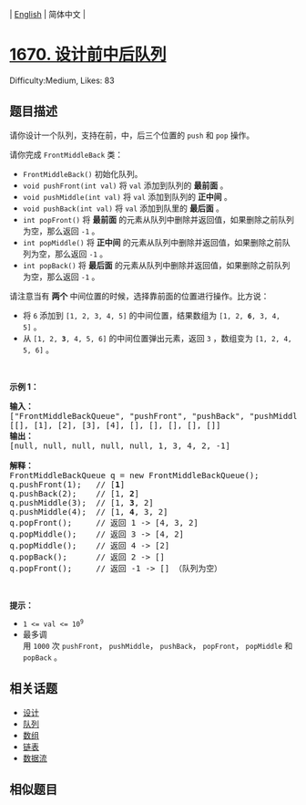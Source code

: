 
| [English](problem_en.md) | 简体中文 |

# [1670. 设计前中后队列](https://leetcode.cn/problems/design-front-middle-back-queue/)
Difficulty:Medium, Likes: 83

## 题目描述

<p>请你设计一个队列，支持在前，中，后三个位置的 <code>push</code> 和 <code>pop</code> 操作。</p>

<p>请你完成 <code>FrontMiddleBack</code> 类：</p>

<ul>
	<li><code>FrontMiddleBack()</code> 初始化队列。</li>
	<li><code>void pushFront(int val)</code> 将 <code>val</code> 添加到队列的 <strong>最前面</strong> 。</li>
	<li><code>void pushMiddle(int val)</code> 将 <code>val</code> 添加到队列的 <strong>正中间</strong> 。</li>
	<li><code>void pushBack(int val)</code> 将 <code>val</code> 添加到队里的 <strong>最后面</strong> 。</li>
	<li><code>int popFront()</code> 将 <strong>最前面</strong> 的元素从队列中删除并返回值，如果删除之前队列为空，那么返回 <code>-1</code> 。</li>
	<li><code>int popMiddle()</code> 将 <b>正中间</b> 的元素从队列中删除并返回值，如果删除之前队列为空，那么返回 <code>-1</code> 。</li>
	<li><code>int popBack()</code> 将 <strong>最后面</strong> 的元素从队列中删除并返回值，如果删除之前队列为空，那么返回 <code>-1</code> 。</li>
</ul>

<p>请注意当有 <strong>两个</strong> 中间位置的时候，选择靠前面的位置进行操作。比方说：</p>

<ul>
	<li>将 <code>6</code> 添加到 <code>[1, 2, 3, 4, 5]</code> 的中间位置，结果数组为 <code>[1, 2, <strong>6</strong>, 3, 4, 5]</code> 。</li>
	<li>从 <code>[1, 2, <strong>3</strong>, 4, 5, 6]</code> 的中间位置弹出元素，返回 <code>3</code> ，数组变为 <code>[1, 2, 4, 5, 6]</code> 。</li>
</ul>

<p> </p>

<p><strong>示例 1：</strong></p>

<pre>
<strong>输入：</strong>
["FrontMiddleBackQueue", "pushFront", "pushBack", "pushMiddle", "pushMiddle", "popFront", "popMiddle", "popMiddle", "popBack", "popFront"]
[[], [1], [2], [3], [4], [], [], [], [], []]
<strong>输出：</strong>
[null, null, null, null, null, 1, 3, 4, 2, -1]

<strong>解释：</strong>
FrontMiddleBackQueue q = new FrontMiddleBackQueue();
q.pushFront(1);   // [<strong>1</strong>]
q.pushBack(2);    // [1, <strong>2</strong>]
q.pushMiddle(3);  // [1, <strong>3</strong>, 2]
q.pushMiddle(4);  // [1, <strong>4</strong>, 3, 2]
q.popFront();     // 返回 1 -> [4, 3, 2]
q.popMiddle();    // 返回 3 -> [4, 2]
q.popMiddle();    // 返回 4 -> [2]
q.popBack();      // 返回 2 -> []
q.popFront();     // 返回 -1 -> [] （队列为空）
</pre>

<p> </p>

<p><strong>提示：</strong></p>

<ul>
	<li><code>1 <= val <= 10<sup>9</sup></code></li>
	<li>最多调用 <code>1000</code> 次 <code>pushFront</code>， <code>pushMiddle</code>， <code>pushBack</code>， <code>popFront</code>， <code>popMiddle</code> 和 <code>popBack</code> 。</li>
</ul>


## 相关话题

- [设计](https://leetcode.cn/tag/design/)
- [队列](https://leetcode.cn/tag/queue/)
- [数组](https://leetcode.cn/tag/array/)
- [链表](https://leetcode.cn/tag/linked-list/)
- [数据流](https://leetcode.cn/tag/data-stream/)

## 相似题目

